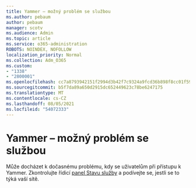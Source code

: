 ```yaml
---
title: Yammer – možný problém se službou
ms.author: pebaum
author: pebaum
manager: scotv
ms.audience: Admin
ms.topic: article
ms.service: o365-administration
ROBOTS: NOINDEX, NOFOLLOW
localization_priority: Normal
ms.collection: Adm_O365
ms.custom:
- "1338"
- "2800001"
ms.openlocfilehash: cc7a8793942151f2994d3b42f7c9324a9fcd36b898f8cc01f59538294a7b8dc8
ms.sourcegitcommit: b5f7da89a650d2915dc652449623c78be6247175
ms.translationtype: MT
ms.contentlocale: cs-CZ
ms.lasthandoff: 08/05/2021
ms.locfileid: "54072333"
---
```

# <a name="yammer---possible-service-issue"></a>Yammer – možný problém se službou

Může docházet k dočasnému problému, kdy se uživatelům při přístupu k Yammer. Zkontrolujte řídicí [panel Stavu služby](https://admin.microsoft.com/AdminPortal/Home#/servicehealth) a podívejte se, jestli se to týká vaší sítě.
